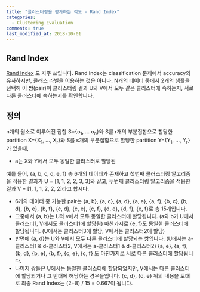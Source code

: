 ```yaml
---
title: "클러스터링을 평가하는 척도 - Rand Index"
categories: 
  - Clustering Evaluation
comments: true
last_modified_at: 2018-10-01
---
```


## Rand Index

[Rand Index](https://en.wikipedia.org/wiki/Rand_index) 도 자주 쓰입니다. Rand Index는 classification 문제에서 accuracy와 유사하지만, 클래스 라벨을 이용하는 것은 아니다. N개의 데이터 중에서 2개의 샘플을 선택해 이 쌍(pair)이 클러스터링 결과 U와 V에서 모두 같은 클러스터에 속하는지, 서로 다른 클러스터에 속하는지를 확인합니다. 

## 정의

n개의 원소로 이루어진 집합 S={o<sub>1</sub>, ... o<sub>n</sub>}와 S를 r개의 부분집합으로 할당한 partition X={X<sub>1</sub>, ..., X<sub>r</sub>}와 S를 s개의 부분집합으로 할당한 partition Y={Y<sub>1</sub>, ..., Y<sub>r</sub>}가 있을때, 
* a는 X와 Y에서 모두 동일한 클러스터로 할당된 


예를 들어, {a, b, c, d, e, f} 총 6개의 데이터가 존재하고 첫번째 클러스터링 알고리즘을 적용한 결과가 U = [1, 1, 2, 2, 3, 3]와 같고, 두번째 클러스터링 알고리즘을 적용한 결과 V = [1, 1, 1, 2, 2, 2]라고 합시다. 
* 6개의 데이터 중 가능한 pair는  {a, b}, {a, c}, {a, d}, {a, e}, {a, f}, {b, c}, {b, d}, {b, e}, {b, f}, {c, d}, {c, e}, {c, f}, {d, e}, {d, f}, {e, f}로 총 15개입니다. 
* 그중에서 {a, b}는 U와 v에서 모두 동일한 클러스터에 할당됩니다. (a와 b가 U에서 클러스터1, V에서도 클러스터1에 할당됨) 마찬가지로 {e, f}도 동일한 클러스터에 할당됩니다. (U에서는 클러스터3에 할당, V에서는 클러스터2에 할당)
* 반면에 {a, d}는 U와 V에서 모두 다른 클러스터에 할당되는 쌍입니다. (U에서는 a-클러스터1 & d-클러스터2, V에서는 a-클러스터1 & d-클러스터2) {a, e}, {a, f}, {b, d}, {b, e}, {b, f}, {c, e}, {c, f} 도 마찬가지로 서로 다른 클러스터에 할당됩니다.
* 나머지 쌍들은 U에서는 동일한 클러스터에 할당되었지만, V에서는 다른 클러스터에 할당되거나 그 반대에 해당하는 경우들입니다. {c, d}, {d, e}
위의 내용을 토대로 최종 Rand Index는 (2+8) / 15 = 0.667이 됩니다.



